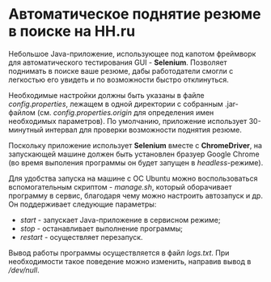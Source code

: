 # Автоматическое поднятие резюме в поиске на HH.ru

Небольшое Java-приложение, использующее под капотом фреймворк для автоматического тестирования GUI - **Selenium**.
Позволяет поднимать в поиске ваше резюме, дабы работодатели смогли с легкостью его увидеть и по возможности быстро отклинуться.

Необходимые настройки должны быть указаны в файле *config.properties*, лежащем в одной директории с собранным .jar-файлом
(см. *config.properties.origin* для определения имен необходимых параметров). По умолчанию, приложение использует 30-минутный
интервал для проверки возможности поднятия резюме.

Поскольку приложение использует **Selenium** вместе с **ChromeDriver**, на запускающей машине должен быть установлен
бразуер Google Chrome (во время выполения программы он будет запущен в *headless*-режиме).

Для удобства запуска на машине с ОС Ubuntu можно воспользоваться вспомогательным скриптом - *manage.sh*, который оборачивает
программу в сервис, благодаря чему можно настроить автозапуск и др. Он поддерживает следующие параметры:
- *start* - запускает Java-приложение в сервисном режиме;
- *stop* - останавливает выполнение программы;
- *restart* - осуществляет перезапуск.

Вывод работы программы осуществляется в файл *logs.txt*. При необходимости такое поведение можно изменить, направив вывод
в */dev/null*.
